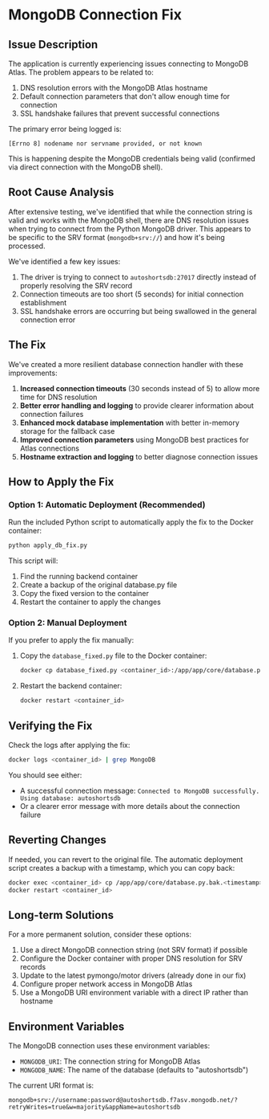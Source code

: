 # MongoDB Connection Fix

## Issue Description

The application is currently experiencing issues connecting to MongoDB Atlas. The problem appears to be related to:

1. DNS resolution errors with the MongoDB Atlas hostname
2. Default connection parameters that don't allow enough time for connection
3. SSL handshake failures that prevent successful connections

The primary error being logged is: 
```
[Errno 8] nodename nor servname provided, or not known
```

This is happening despite the MongoDB credentials being valid (confirmed via direct connection with the MongoDB shell).

## Root Cause Analysis

After extensive testing, we've identified that while the connection string is valid and works with the MongoDB shell, there are DNS resolution issues when trying to connect from the Python MongoDB driver. This appears to be specific to the SRV format (`mongodb+srv://`) and how it's being processed.

We've identified a few key issues:
1. The driver is trying to connect to `autoshortsdb:27017` directly instead of properly resolving the SRV record
2. Connection timeouts are too short (5 seconds) for initial connection establishment 
3. SSL handshake errors are occurring but being swallowed in the general connection error

## The Fix

We've created a more resilient database connection handler with these improvements:

1. **Increased connection timeouts** (30 seconds instead of 5) to allow more time for DNS resolution
2. **Better error handling and logging** to provide clearer information about connection failures
3. **Enhanced mock database implementation** with better in-memory storage for the fallback case
4. **Improved connection parameters** using MongoDB best practices for Atlas connections
5. **Hostname extraction and logging** to better diagnose connection issues

## How to Apply the Fix

### Option 1: Automatic Deployment (Recommended)

Run the included Python script to automatically apply the fix to the Docker container:

```bash
python apply_db_fix.py
```

This script will:
1. Find the running backend container
2. Create a backup of the original database.py file
3. Copy the fixed version to the container
4. Restart the container to apply the changes

### Option 2: Manual Deployment

If you prefer to apply the fix manually:

1. Copy the `database_fixed.py` file to the Docker container:
   ```bash
   docker cp database_fixed.py <container_id>:/app/app/core/database.py
   ```

2. Restart the backend container:
   ```bash
   docker restart <container_id>
   ```

## Verifying the Fix

Check the logs after applying the fix:

```bash
docker logs <container_id> | grep MongoDB
```

You should see either:
- A successful connection message: `Connected to MongoDB successfully. Using database: autoshortsdb`
- Or a clearer error message with more details about the connection failure

## Reverting Changes

If needed, you can revert to the original file. The automatic deployment script creates a backup with a timestamp, which you can copy back:

```bash
docker exec <container_id> cp /app/app/core/database.py.bak.<timestamp> /app/app/core/database.py
docker restart <container_id>
```

## Long-term Solutions

For a more permanent solution, consider these options:

1. Use a direct MongoDB connection string (not SRV format) if possible
2. Configure the Docker container with proper DNS resolution for SRV records
3. Update to the latest pymongo/motor drivers (already done in our fix)
4. Configure proper network access in MongoDB Atlas
5. Use a MongoDB URI environment variable with a direct IP rather than hostname

## Environment Variables

The MongoDB connection uses these environment variables:

- `MONGODB_URI`: The connection string for MongoDB Atlas
- `MONGODB_NAME`: The name of the database (defaults to "autoshortsdb")

The current URI format is:
```
mongodb+srv://username:password@autoshortsdb.f7asv.mongodb.net/?retryWrites=true&w=majority&appName=autoshortsdb
``` 